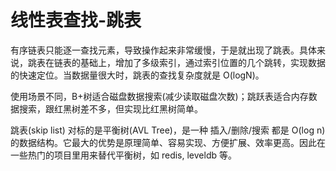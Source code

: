 ﻿# 线性表查找-跳表

有序链表只能逐一查找元素，导致操作起来非常缓慢，于是就出现了跳表。具体来说，跳表在链表的基础上，增加了多级索引，通过索引位置的几个跳转，实现数据的快速定位。当数据量很大时，跳表的查找复杂度就是 O(logN)。

使用场景不同，B+树适合磁盘数据搜索(减少读取磁盘次数)；跳跃表适合内存数据搜索，跟红黑树差不多，但实现比红黑树简单。

跳表(skip list) 对标的是平衡树(AVL Tree)，是一种 插入/删除/搜索 都是 O(log n) 的数据结构。它最大的优势是原理简单、容易实现、方便扩展、效率更高。因此在一些热门的项目里用来替代平衡树，如 redis, leveldb 等。
